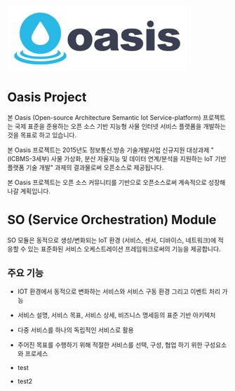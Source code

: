 
![Logo](logo_oasis_m.png)

# Oasis Project

본 Oasis (Open-source Architecture Semantic Iot Service-platform) 프로젝트는 국제 표준을 준용하는 오픈 소스 기반 지능형 사물 인터넷 서비스 플랫폼을 개발하는 것을 목표로 하고 있습니다.

본 Oasis 프로젝트는 2015년도 정보통신․방송 기술개발사업 신규지원 대상과제 "(ICBMS-3세부) 사물 가상화, 분산 자율지능 및 데이터 연계/분석을 지원하는 IoT 기반 플랫폼 기술 개발" 과제의 결과물로써 오픈소스로 제공됩니다.

본 Oasis 프로젝트는 오픈 소스 커뮤니티를 기반으로 오픈소스로써 계속적으로 성장해 나갈 계획입니다.

# SO (Service Orchestration) Module

SO 모듈은 동적으로 생성/변화되는 IoT 환경 (서비스, 센서, 디바이스, 네트워크)에 적응할 수 있는 표준화된 서비스 오케스트레이션 프레임워크로써의 기능을 제공합니다.

## 주요    기능

- IOT 환경에서 동적으로 변화하는 서비스와 서비스 구동 환경 그리고 이벤트 처리 가능
- 서비스 설명, 서비스 목표, 서비스 상세, 비즈니스 명세등의 표준 기반 아키텍처
- 다중 서비스를 하나의 독립적인 서비스로 활용
- 주어진 목표를 수행하기 위해 적절한 서비스를 선택, 구성, 협업 하기 위한 구성요소와 프로세스

- test
- test2